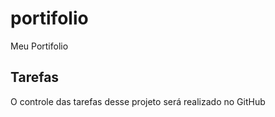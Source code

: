 # portifolio
Meu Portifolio

## Tarefas

O controle das tarefas desse projeto será realizado no GitHub
